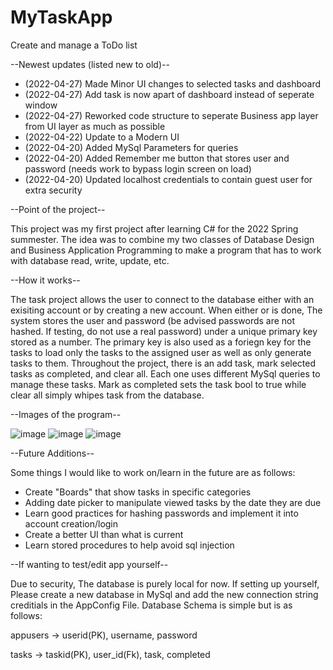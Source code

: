 # MyTaskApp
Create and manage a ToDo list

--Newest updates (listed new to old)--
* (2022-04-27) Made Minor UI changes to selected tasks and dashboard
* (2022-04-27) Add task is now apart of dashboard instead of seperate window
* (2022-04-27) Reworked code structure to seperate Business app layer from UI layer as much as possible
* (2022-04-22) Update to a Modern UI
* (2022-04-20) Added MySql Parameters for queries
* (2022-04-20) Added Remember me button that stores user and password (needs work to bypass login screen on load)
* (2022-04-20) Updated localhost credentials to contain guest user for extra security

--Point of the project--

This project was my first project after learning C# for the 2022 Spring summester. 
The idea was to combine my two classes of Database Design and Business Application Programming to make a program that has to work with database read, write, update, etc.

--How it works--

The task project allows the user to connect to the database either with an exisiting account or by creating a new account. 
When either or is done, The system stores the user and password (be advised passwords are not hashed. If testing, do not use a real password) under a unique primary key stored as a number. The primary key is also used as a foriegn key for the tasks to load only the tasks to the assigned user as well as only generate tasks to them. Throughout the project, there is an add task, mark selected tasks as completed, and clear all. Each one uses different MySql queries to manage these tasks. Mark as completed sets the task bool to true while clear all simply whipes task from the database. 

--Images of the program--

![image](https://user-images.githubusercontent.com/76855046/164760398-dff8a441-18e0-4336-a257-6e0526449c28.png)
![image](https://user-images.githubusercontent.com/76855046/165661935-3c7149d7-19dc-4927-b023-e0eb0e56fb08.png)
![image](https://user-images.githubusercontent.com/76855046/165662009-24ec6a34-7392-4708-a211-9fcc3617a012.png)

--Future Additions--

Some things I would like to work on/learn in the future are as follows:

* Create "Boards" that show tasks in specific categories
* Adding date picker to manipulate viewed tasks by the date they are due
* Learn good practices for hashing passwords and implement it into account creation/login
* Create a better UI than what is current
* Learn stored procedures to help avoid sql injection

--If wanting to test/edit app yourself--

Due to security, The database is purely local for now. If setting up yourself, Please create a new database in MySql and 
add the new connection string creditials in the AppConfig File. Database Schema is simple but is as follows:

appusers -> userid(PK), username, password

tasks -> taskid(PK), user_id(Fk), task, completed

